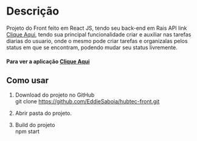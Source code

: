 <h1>Descrição</h1>
<p>Projeto do Front feito em React JS, tendo seu back-end em Rais API link <a href="https://github.com/EddieSaboia/hubtec-api" rel="nofollow">Clique Aqui</a>, tendo sua principal funcionalidade criar e auxiliar nas tarefas diarias do usuario, onde o mesmo pode criar tarefas e organizalas pelos status em que se encontram, podendo mudar seu status livremente.</p>

<h4>Para ver a aplicação <a href="https://hubtec-react.herokuapp.com/" rel="nofollow">Clique Aqui</a></h4>

<h2>Como usar</h2>

1. Download do projeto no GitHub
</br>git clone https://github.com/EddieSaboia/hubtec-front.git

2. Abrir pasta do projeto.

3. Build do projeto
</br>npm start
